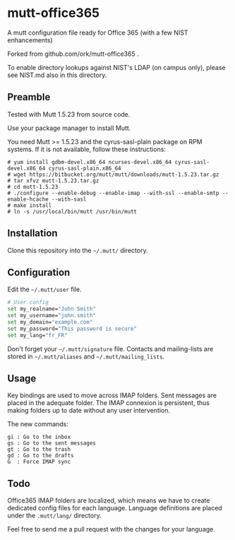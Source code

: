 mutt-office365
==============

A mutt configuration file ready for Office 365 (with a few NIST enhancements)

Forked from github.com/ork/mutt-office365 .

To enable directory lookups against NIST's LDAP (on campus only), please see NIST.md
also in this directory.

## Preamble

Tested with Mutt 1.5.23 from source code.

Use your package manager to install Mutt.

You need Mutt >= 1.5.23 and the cyrus-sasl-plain package on RPM systems. If it is not available, follow these instructions:

```
# yum install gdbm-devel.x86_64 ncurses-devel.x86_64 cyrus-sasl-devel.x86_64 cyrus-sasl-plain.x86_64
# wget https://bitbucket.org/mutt/mutt/downloads/mutt-1.5.23.tar.gz
# tar xfvz mutt-1.5.23.tar.gz
# cd mutt-1.5.23
# ./configure --enable-debug --enable-imap --with-ssl --enable-smtp --enable-hcache --with-sasl
# make install
# ln -s /usr/local/bin/mutt /usr/bin/mutt
```

## Installation

Clone this repository into the `~/.mutt/` directory.

## Configuration

Edit the `~/.mutt/user` file.

```bash
# User config
set my_realname="John Smith"
set my_username="john.smith"
set my_domain="example.com"
set my_password="This password is secure"
set my_lang="fr_FR"
```

Don't forget your `~/.mutt/signature` file.
Contacts and mailing-lists are stored in `~/.mutt/aliases` and `~/.mutt/mailing_lists`.

## Usage

Key bindings are used to move across IMAP folders. Sent messages are placed in
the adequate folder. The IMAP connexion is persistent, thus making folders up to date without
any user intervention.

The new commands:
```
gi : Go to the inbox
gs : Go to the sent messages
gt : Go to the trash
gd : Go to the drafts
G  : Force IMAP sync
```

## Todo

Office365 IMAP folders are localized, which means we have to create dedicated config
files for each language. Language definitions are placed under the `.mutt/lang/`
directory.

Feel free to send me a pull request with the changes for your language.
